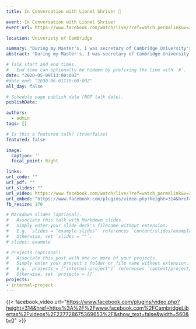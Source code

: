 ```yaml
---
title: In Conversation with Lionel Shriver 📖

event: In Conversation with Lionel Shriver
event_url: https://www.facebook.com/watch/live/?ref=watch_permalink&v=227728675369653

location: Univeristy of Cambridge

summary: "During my Master's, I was secretary of Cambridge University's first free speech society. Here's a talk we had on free speech in literature we had with acclaimed author Lionel Shriver."
abstract: "During my Master's, I was secretary of Cambridge University's first free speech society. Here's a talk we had on free speech in literature we had with acclaimed author Lionel Shriver."

# Talk start and end times.
#   End time can optionally be hidden by prefixing the line with `#`.
date: "2020-05-09T13:00:00Z"
#date_end: "2030-06-01T15:00:00Z"
all_day: false

# Schedule page publish date (NOT talk date).
publishDate:

authors:
  - admin
tags: []

# Is this a featured talk? (true/false)
featured: false

image:
  caption: ''
  focal_point: Right

links:
url_code: ""
url_pdf: ""
url_slides: ""
url_video: https://www.facebook.com/watch/live/?ref=watch_permalink&v=227728675369653
url_embed: "https://www.facebook.com/plugins/video.php?height=314&href=https%3A%2F%2Fwww.facebook.com%2FCambridgeLibertas%2Fvideos%2F227728675369653%2F&show_text=false&width=560&t=0"
fb_resize: 170

# Markdown Slides (optional).
#   Associate this talk with Markdown slides.
#   Simply enter your slide deck's filename without extension.
#   E.g. `slides = "example-slides"` references `content/slides/example-slides.md`.
#   Otherwise, set `slides = ""`.
# slides: example

# Projects (optional).
#   Associate this post with one or more of your projects.
#   Simply enter your project's folder or file name without extension.
#   E.g. `projects = ["internal-project"]` references `content/project/deep-learning/index.md`.
#   Otherwise, set `projects = []`.
projects:
- internal-project
---
```


{{< facebook_video url="https://www.facebook.com/plugins/video.php?height=314&href=https%3A%2F%2Fwww.facebook.com%2FCambridgeLibertas%2Fvideos%2F227728675369653%2F&show_text=false&width=560&t=0" >}}

